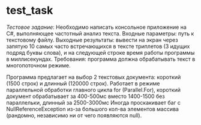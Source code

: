 # test_task

*Тестовое задание*:
Необходимо написать консольное приложение на C#, выполняющее частотный анализ текста.
Входные параметры: путь к текстовому файлу.
Выходные результаты: вывести на экран через запятую 10 самых часто встречающихся в тексте триплетов (3 идущих подряд буквы слова), и на следующей строке время работы программы в миллисекундах.
Требования: программа должна обрабатывать текст в многопоточном режиме.


Программа предлагает на выбор 2 текстовых документа: короткий (1500 строк) и длинный (120000 строк).
Работает в режиме параллельной обработки главного цикла for (Parallel.For), короткий документ обрабатывает за 400-500мс вместо 1400-1500 без параллельки, длинный за 2500-3000мс
Иногда проскакивает баг с NullReferenceException из-за большого кол-ва элементов массива (рандомно, независимо ни от чего появляются null).
